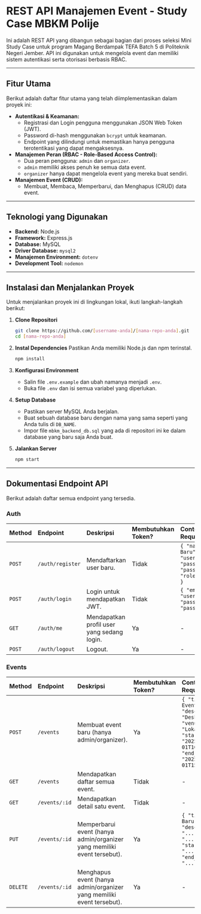 # REST API Manajemen Event - Study Case MBKM Polije

Ini adalah REST API yang dibangun sebagai bagian dari proses seleksi Mini Study Case untuk program Magang Berdampak TEFA Batch 5 di Politeknik Negeri Jember. API ini digunakan untuk mengelola event dan memiliki sistem autentikasi serta otorisasi berbasis RBAC.

---

## Fitur Utama

Berikut adalah daftar fitur utama yang telah diimplementasikan dalam proyek ini:

*   **Autentikasi & Keamanan:**
    *   Registrasi dan Login pengguna menggunakan JSON Web Token (JWT).
    *   Password di-hash menggunakan `bcrypt` untuk keamanan.
    *   Endpoint yang dilindungi untuk memastikan hanya pengguna terotentikasi yang dapat mengaksesnya.
*   **Manajemen Peran (RBAC - Role-Based Access Control):**
    *   Dua peran pengguna: `admin` dan `organizer`.
    *   `admin` memiliki akses penuh ke semua data event.
    *   `organizer` hanya dapat mengelola event yang mereka buat sendiri.
*   **Manajemen Event (CRUD):**
    *   Membuat, Membaca, Memperbarui, dan Menghapus (CRUD) data event.

---

## Teknologi yang Digunakan

*   **Backend:** Node.js
*   **Framework:** Express.js
*   **Database:** MySQL
*   **Driver Database:** `mysql2`
*   **Manajemen Environment:** `dotenv`
*   **Development Tool:** `nodemon`

---

## Instalasi dan Menjalankan Proyek

Untuk menjalankan proyek ini di lingkungan lokal, ikuti langkah-langkah berikut:

1.  **Clone Repositori**
    ```bash
    git clone https://github.com/[username-anda]/[nama-repo-anda].git
    cd [nama-repo-anda]
    ```

2.  **Instal Dependencies**
    Pastikan Anda memiliki Node.js dan npm terinstal.
    ```bash
    npm install
    ```

3.  **Konfigurasi Environment**
    *   Salin file `.env.example` dan ubah namanya menjadi `.env`.
    *   Buka file `.env` dan isi semua variabel yang diperlukan.

4.  **Setup Database**
    *   Pastikan server MySQL Anda berjalan.
    *   Buat sebuah database baru dengan nama yang sama seperti yang Anda tulis di `DB_NAME`.
    *   Impor file `mbkm_backend_db.sql` yang ada di repositori ini ke dalam database yang baru saja Anda buat.

5.  **Jalankan Server**
    ```bash
    npm start
    ```
---

## Dokumentasi Endpoint API

Berikut adalah daftar semua endpoint yang tersedia.

### Auth

| Method | Endpoint | Deskripsi | Membutuhkan Token? | Contoh Body Request |
| :--- | :--- | :--- | :--- | :--- |
| `POST` | `/auth/register` | Mendaftarkan user baru. | Tidak | `{ "name": "User Baru", "email": "user@example.com", "password": "password123", "role": "organizer" }` |
| `POST` | `/auth/login` | Login untuk mendapatkan JWT. | Tidak | `{ "email": "user@example.com", "password": "password123" }` |
| `GET` | `/auth/me` | Mendapatkan profil user yang sedang login. | Ya | - |
| `POST` | `/auth/logout` | Logout. | Ya | - |

### Events

| Method | Endpoint | Deskripsi | Membutuhkan Token? | Contoh Body Request |
| :--- | :--- | :--- | :--- | :--- |
| `POST` | `/events` | Membuat event baru (hanya admin/organizer). | Ya | `{ "title": "Judul Event", "description": "Deskripsi...", "venue": "Lokasi...", "start_datetime": "2025-09-01T10:00:00", "end_datetime": "2025-09-01T15:00:00" }` |
| `GET` | `/events` | Mendapatkan daftar semua event. | Tidak | - |
| `GET` | `/events/:id` | Mendapatkan detail satu event. | Tidak | - |
| `PUT` | `/events/:id` | Memperbarui event (hanya admin/organizer yang memiliki event tersebut). | Ya | `{ "title": "Judul Baru", "description": "...", "venue": "...", "start_datetime": "...", "end_datetime": "..." }` |
| `DELETE`| `/events/:id` | Menghapus event (hanya admin/organizer yang memiliki event tersebut). | Ya | - |